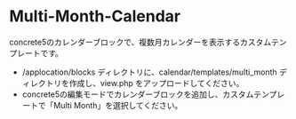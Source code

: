 # Multi-Month-Calendar
concrete5のカレンダーブロックで、複数月カレンダーを表示するカスタムテンプレートです。

+ /applocation/blocks ディレクトリに、calendar/templates/multi_month ディレクトリを作成し、view.php をアップロードしてください。
+ concrete5の編集モードでカレンダーブロックを追加し、カスタムテンプレートで「Multi Month」を選択してください。
